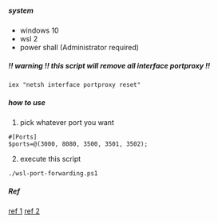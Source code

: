 ##### system

-   windows 10
-   wsl 2
-   power shall (Administrator required)

##### !! warning !! this script will remove all interface portproxy !!

```
iex "netsh interface portproxy reset"
```

##### how to use

1. pick whatever port you want

```
#[Ports]
$ports=@(3000, 8080, 3500, 3501, 3502);
```

2. execute this script

```
./wsl-port-forwarding.ps1
```

##### Ref

[ref 1](https://github.com/microsoft/WSL/issues/4150#issuecomment-504209723)
[ref 2](https://dev.to/vishnumohanrk/wsl-port-forwarding-2e22)
